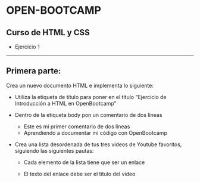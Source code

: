 # OPEN-BOOTCAMP

## Curso de HTML y CSS

- Ejercicio 1

***
## Primera parte:

Crea un nuevo documento HTML e implementa lo siguiente:

* Utiliza la etiqueta de título para poner en el título "Ejercicio de Introducción a HTML en OpenBootcamp"

* Dentro de la etiqueta body pon un comentario de dos líneas

  * Este es mi primer comentario de dos líneas
  * Aprendiendo a documentar mi código con OpenBootcamp

* Crea una lista desordenada de tus tres vídeos de Youtube favoritos, siguiendo las siguientes pautas:

    * Cada elemento de la lista tiene que ser un enlace

    * El texto del enlace debe ser el título del vídeo